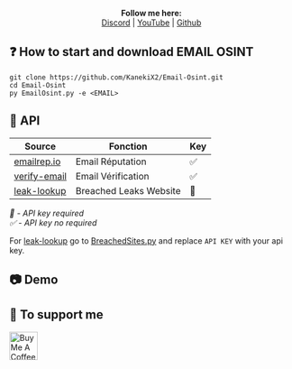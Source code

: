 <p align='center'>
  <b>Follow me here:</b><br>
  <a href="https://discord.gg/5bKTQXBjqG">Discord</a> |
  <a href="https://www.youtube.com/channel/UCdIuioH8MzwMD88XGkliupA">YouTube</a> |
  <a href="https://github.com/KanekiX2">Github</a>
</p>

## ❓ How to start and download EMAIL OSINT
```
git clone https://github.com/KanekiX2/Email-Osint.git
cd Email-Osint
py EmailOsint.py -e <EMAIL>
```

## 🔑 API
| Source | Fonction | Key |  
|-|-|-|
| [emailrep.io](https://emailrep.io/) | Email Réputation | ✅ |  
| [verify-email](https://verify-email.org/) | Email Vérification | ✅ |  
| [leak-lookup](http://leak-lookup.com/) | Breached Leaks Website | 🔑 |  

*🔑 - API key required*   
*✅ - API key no required*  
  
  
For [leak-lookup](http://leak-lookup.com/) go to [BreachedSites.py](https://github.com/KanekiX2/Email-Osint/blob/master/modules/BreachedSites.py) and replace `API KEY` with your api key.

## 📷 Demo  


## 💸 To support me
<a href="https://www.buymeacoffee.com/KanekiX2" target="_blank"><img src="https://cdn.buymeacoffee.com/buttons/v2/default-yellow.png" alt="Buy Me A Coffee" height="50" ></a>
